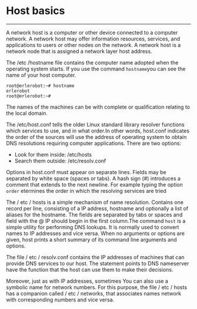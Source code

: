 # Host basics
---

A network host is a computer or other device connected to a computer network. A network host may offer information resources, services, and applications to users or other nodes on the network. A network host is a network node that is assigned a network layer host address.

The  /etc /hostname file contains the computer name
adopted when the operating system starts.
If you use the command `hostname`you can see the name of your host computer.
```
root@erlerobot:~# hostname
erlerobot
root@erlerobot:~#
```
The names of the machines can be with
complete or qualification relating to the local domain.

The /etc/host.conf tells the older Linux standard library resolver functions which services to use, and
in what order.In other words, host.conf indicates the order of the sources will use the address of operating system to obtain DNS resolutions requiring computer applications. There are two options:

- Look for them inside: /etc/hosts
- Search them outside: /etc/resolv.conf


Options in host.conf must appear on separate lines. Fields may be separated by white space (spaces or
tabs). A hash sign (#) introduces a comment that extends to the next newline. For example typing the option `order` etermines the order in which the resolving services are tried

The / etc / hosts is a simple mechanism of
name resolution. Contains one record per line, consisting of a IP address, hostname and optionally
a list of aliases for the hostname. The fields are separated by tabs or spaces and field with the @ IP should begin in the first column.The command `host` is a simple utility for performing DNS lookups. It is normally used to convert names to IP addresses and vice versa. When no arguments or options are given, host prints a short summary of its command line arguments and options.

The file / etc / resolv.conf contains the IP addresses of machines that can provide DNS services to
our host. The statement points to DNS nameserver have the function that the host can use them to make their decisions.

Moreover, just as with IP addresses, sometimes
You can also use a symbolic name for
network numbers. For this purpose, the file / etc / hosts has a companion called / etc / networks, that associates names network with corresponding numbers and vice versa.

